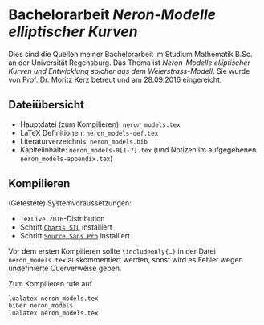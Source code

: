 # Bachelorarbeit *Neron-Modelle elliptischer Kurven*
Dies sind die Quellen meiner Bachelorarbeit im Studium Mathematik
B.Sc. an der Universität Regensburg.
Das Thema ist *Neron-Modelle elliptischer Kurven und Entwicklung
solcher aus dem Weierstrass-Modell*.
Sie wurde von [Prof. Dr. Moritz Kerz](http://www.mathematik.uni-regensburg.de/kerz/) betreut
und am 28.09.2016 eingereicht.

## Dateiübersicht
- Hauptdatei (zum Kompilieren): `neron_models.tex`
- LaTeX Definitionen: `neron_models-def.tex`
- Literaturverzeichnis: `neron_models.bib`
- Kapitelinhalte: `neron_models-0[1-7].tex` 
  (und Notizen im aufgegebenen `neron_models-appendix.tex`)

## Kompilieren
(Getestete) Systemvoraussetzungen:
- `TeXLive 2016`-Distribution
- Schrift [`Charis SIL`](http://software.sil.org/charis/) installiert
- Schrift [`Source Sans Pro`](http://software.sil.org/charis/) installiert

Vor dem ersten Kompilieren sollte `\includeonly{…}` in der Datei
`neron_models.tex` auskommentiert werden, sonst wird es Fehler wegen
undefinierte Querverweise geben.

Zum Kompilieren rufe auf

```bash
lualatex neron_models.tex
biber neron_models
lualatex neron_models.tex
```

